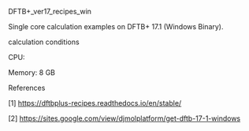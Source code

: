 DFTB+_ver17_recipes_win

Single core calculation examples on DFTB+ 17.1 (Windows Binary).

calculation conditions

CPU: 

Memory: 8 GB

References

[1] https://dftbplus-recipes.readthedocs.io/en/stable/

[2] https://sites.google.com/view/djmolplatform/get-dftb-17-1-windows
